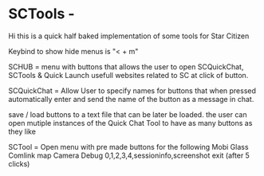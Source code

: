 # SCTools -

Hi this is a quick half baked implementation of some tools for Star Citizen 

Keybind to show hide menus is "< + m"  


SCHUB = menu with buttons that allows the user to open SCQuickChat, SCTools & Quick Launch usefull websites related to SC at click of button.

SCQuickChat = Allow User to specify names for buttons that when pressed automatically enter and send the name of the button as a message in chat. 

save / load buttons to a text file that can be later be loaded.
the user can open mutiple instances of the Quick Chat Tool to have as many buttons as they like 

SCTool = Open menu with pre made buttons for the following 
    Mobi Glass 
    Comlink
    map
    Camera
    Debug 0,1,2,3,4,sessioninfo,screenshot
    exit (after 5 clicks)
    
    

